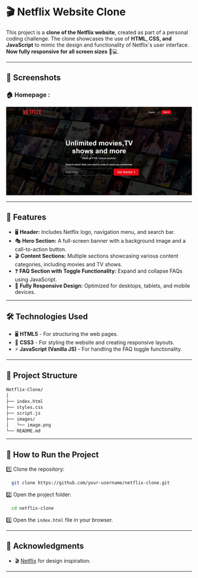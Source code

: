 # 🎬 Netflix Website Clone

This project is a **clone of the Netflix website**, created as part of a personal coding challenge. The clone showcases the use of **HTML, CSS, and JavaScript** to mimic the design and functionality of Netflix's user interface.  
**Now fully responsive for all screen sizes** 📱💻.

---

## 📸 Screenshots

### 🏠 Homepage :
![Homepage Screenshot](images/image.png)

---

## 🚀 Features

- 🖥️ **Header:** Includes Netflix logo, navigation menu, and search bar.
- 🎭 **Hero Section:** A full-screen banner with a background image and a call-to-action button.
- 🎬 **Content Sections:** Multiple sections showcasing various content categories, including movies and TV shows.
- ❓ **FAQ Section with Toggle Functionality:** Expand and collapse FAQs using JavaScript.
- 📱 **Fully Responsive Design:** Optimized for desktops, tablets, and mobile devices.

---

## 🛠️ Technologies Used

- 🖥️ **HTML5** - For structuring the web pages.
- 🎨 **CSS3** - For styling the website and creating responsive layouts.
- ⚡ **JavaScript (Vanilla JS)** - For handling the FAQ toggle functionality.

---

## 📂 Project Structure

```
Netflix-Clone/
│
├── index.html
├── styles.css
├── script.js
├── images/
│   └── image.png
└── README.md
```

---

## 🎯 How to Run the Project

1️⃣ Clone the repository:
```bash
  git clone https://github.com/your-username/netflix-clone.git
```

2️⃣ Open the project folder:
```bash
  cd netflix-clone
```

3️⃣ Open the `index.html` file in your browser.

---

## 🌟 Acknowledgments

- 🎬 [Netflix](https://www.netflix.com) for design inspiration.

---

